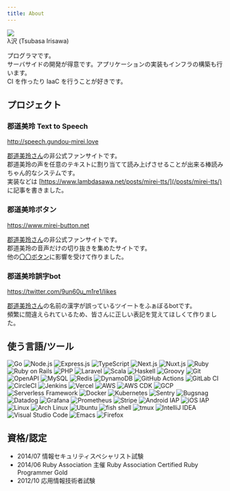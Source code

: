 ```yaml
---
title: About
---
```


<!-- markdownlint-disable -->
<div id="icon">
  <img src="/icon.png">
  <div>λ沢 (Tsubasa Irisawa)</div>
</div>
<!-- markdownlint-enable -->

プログラマです。  
サーバサイドの開発が得意です。アプリケーションの実装もインフラの構築も行います。  
CI を作ったり IaaC を行うことが好きです。  

## プロジェクト

### 郡道美玲 Text to Speech

http://speech.gundou-mirei.love

[郡道美玲さん](https://www.youtube.com/channel/UCeShTCVgZyq2lsBW9QwIJcw?sub_confirmation=1)の非公式ファンサイトです。  
郡道美玲の声を任意のテキストに割り当てて読み上げさせることが出来る棒読みちゃん的なシステムです。  
実装などは [https://www.lambdasawa.net/posts/mirei-tts/](/posts/mirei-tts/) に記事を書きました。

### 郡道美玲ボタン

https://www.mirei-button.net

[郡道美玲さん](https://www.youtube.com/channel/UCeShTCVgZyq2lsBW9QwIJcw?sub_confirmation=1)の非公式ファンサイトです。  
郡道美玲の音声だけの切り抜きを集めたサイトです。  
他の[〇〇ボタン](https://wikiwiki.jp/nijisanji/%E2%97%8B%E2%97%8B%E3%83%9C%E3%82%BF%E3%83%B3)に影響を受けて作りました。

### 郡道美玲誤字bot

https://twitter.com/9un60u_m1re1/likes

[郡道美玲さん](https://www.youtube.com/channel/UCeShTCVgZyq2lsBW9QwIJcw?sub_confirmation=1)の名前の漢字が誤っているツイートをふぁぼるbotです。  
頻繁に間違えられているため、皆さんに正しい表記を覚えてほしくて作りました。

## 使う言語/ツール

![Go](https://img.shields.io/static/v1?label=&message=Go&color=00ADD8&style=flat-square&logo=go&logoColor=white)
![Node.js](https://img.shields.io/static/v1?label=&message=Node.js&color=339933&style=flat-square&logo=node.js&logoColor=white)
![Express.js](https://img.shields.io/static/v1?label=&message=Express.js&color=404040&style=flat-square&logo=express&logoColor=white)
![TypeScript](https://img.shields.io/static/v1?label=&message=TypeScript&color=3178C6&style=flat-square&logo=typescript&logoColor=white)
![Next.js](https://img.shields.io/static/v1?label=&message=Next.js&color=404040&style=flat-square&logo=Next.js&logoColor=white)
![Nuxt.js](https://img.shields.io/static/v1?label=&message=Nuxt.js&color=00C58E&style=flat-square&logo=nuxt.js&logoColor=white)
![Ruby](https://img.shields.io/static/v1?label=&message=Ruby&color=CC342D&style=flat-square&logo=ruby&logoColor=white)
![Ruby on Rails](https://img.shields.io/static/v1?label=&message=Ruby%20on%20Rails&color=CC0000&style=flat-square&logo=ruby%20on%20rails&logoColor=white)
![PHP](https://img.shields.io/static/v1?label=&message=PHP&color=777BB4&style=flat-square&logo=php&logoColor=white)
![Laravel](https://img.shields.io/static/v1?label=&message=Laravel&color=FF2D20&style=flat-square&logo=laravel&logoColor=white)
![Scala](https://img.shields.io/static/v1?label=&message=Scala&color=DC322F&style=flat-square&logo=scala&logoColor=white)
![Haskell](https://img.shields.io/static/v1?label=&message=Haskell&color=5D4F85&style=flat-square&logo=haskell&logoColor=white)
![Groovy](https://img.shields.io/static/v1?label=&message=Groovy&color=4298B8&style=flat-square&logo=apache%20groovy&logoColor=white)
![Git](https://img.shields.io/static/v1?label=&message=Git&color=F05032&style=flat-square&logo=git&logoColor=white)
![OpenAPI](https://img.shields.io/static/v1?label=&message=OpenAPI&color=6BA539&style=flat-square&logo=openapi%20initiative&logoColor=white)
![MySQL](https://img.shields.io/static/v1?label=&message=MySQL&color=4479A1&style=flat-square&logo=git&logoColor=white)
![Redis](https://img.shields.io/static/v1?label=&message=Redis&color=DC382D&style=flat-square&logo=redis&logoColor=white)
![DynamoDB](https://img.shields.io/static/v1?label=&message=DynamoDB&color=4053D6&style=flat-square&logo=amazon%20dynamodb&logoColor=white)
![GitHub Actions](https://img.shields.io/static/v1?label=&message=GitHub%20Actions&color=2088FF&style=flat-square&logo=github%20actions&logoColor=white)
![GitLab CI](https://img.shields.io/static/v1?label=&message=GitLab%20CI&color=FCA121&style=flat-square&logo=gitlab)
![CircleCI](https://img.shields.io/static/v1?label=&message=CircleCI&color=343434&style=flat-square&logo=circleci)
![Jenkins](https://img.shields.io/static/v1?label=&message=Jenkins&color=D24939&style=flat-square&logo=jenkins&logoColor=white)
![Vercel](https://img.shields.io/static/v1?label=&message=Vercel&color=404040&style=flat-square&logo=vercel&logoColor=white)
![AWS](https://img.shields.io/static/v1?label=&message=AWS&color=232F3E&style=flat-square&logo=Amazon%20AWS)
![AWS CDK](https://img.shields.io/static/v1?label=&message=AWS%20CDK&color=232F3E&style=flat-square&logo=Amazon%20AWS)
![GCP](https://img.shields.io/static/v1?label=&message=GCP&color=4285F4&style=flat-square&logo=google-cloud&logoColor=white)
![Serverless Framework](https://img.shields.io/static/v1?label=&message=Serverless%20Framework&color=FD5750&style=flat-square&logo=serverless&logoColor=white)
![Docker](https://img.shields.io/static/v1?label=&message=Docker&color=2496ED&style=flat-square&logo=docker&logoColor=white)
![Kubernetes](https://img.shields.io/static/v1?label=&message=Kubernetes&color=326CE5&style=flat-square&logo=kubernetes&logoColor=white)
![Sentry](https://img.shields.io/static/v1?label=&message=Sentry&color=362D59&style=flat-square&logo=sentry&logoColor=white)
![Bugsnag](https://img.shields.io/static/v1?label=&message=Bugsnag&color=4949E4&style=flat-square&logo=bugsnag&logoColor=white)
![Datadog](https://img.shields.io/static/v1?label=&message=Datadog&color=632CA6&style=flat-square&logo=datadog&logoColor=white)
![Grafana](https://img.shields.io/static/v1?label=&message=Grafana&color=F46800&style=flat-square&logo=grafana&logoColor=white)
![Prometheus](https://img.shields.io/static/v1?label=&message=Prometheus&color=E6522C&style=flat-square&logo=prometheus&logoColor=white)
![Stripe](https://img.shields.io/static/v1?label=&message=Stripe&color=008CDD&style=flat-square&logo=stripe&logoColor=white)
![Android IAP](https://img.shields.io/static/v1?label=&message=Android%20IAP&color=404040&style=flat-square)
![iOS IAP](https://img.shields.io/static/v1?label=&message=iOS%20IAP&color=404040&style=flat-square)
![Linux](https://img.shields.io/static/v1?label=&message=Linux&color=FCC624&style=flat-square&logo=linux&logoColor=black)
![Arch Linux](https://img.shields.io/static/v1?label=&message=Arch%20Linux&color=1793D1&style=flat-square&logo=arch%20linux&logoColor=white)
![Ubuntu](https://img.shields.io/static/v1?label=&message=Ubuntu&color=E95420&style=flat-square&logo=ubuntu&logoColor=white)
![fish shell](https://img.shields.io/static/v1?label=&message=fish%20shell&color=404040&style=flat-square)
![tmux](https://img.shields.io/static/v1?label=&message=tmux&color=1BB91F&style=flat-square&logo=tmux&logoColor=white)
![IntelliJ IDEA](https://img.shields.io/static/v1?label=&message=IntelliJ%20IDEA&color=404040&style=flat-square&logo=intellij%20idea&logoColor=white)
![Visual Studio Code](https://img.shields.io/static/v1?label=&message=Visual%20Studio%20Code&color=007ACC&style=flat-square&logo=visual%20studio%20code&logoColor=white)
![Emacs](https://img.shields.io/static/v1?label=&message=Emacs&color=7F5AB6&style=flat-square&logo=GNU%20emacs&logoColor=white)
![Firefox](https://img.shields.io/static/v1?label=&message=Firefox&color=FF7139&style=flat-square&logo=firefox%20browser&logoColor=white)

## 資格/認定

- 2014/07 情報セキュリティスペシャリスト試験
- 2014/06 Ruby Association 主催 Ruby Association Certified Ruby Programmer Gold
- 2012/10 応用情報技術者試験
